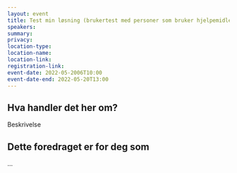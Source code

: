 ```yaml
---
layout: event
title: Test min løsning (brukertest med personer som bruker hjelpemidler)
speakers:
summary:
privacy:
location-type:
location-name:
location-link:
registration-link:
event-date: 2022-05-2006T10:00
event-date-end: 2022-05-20T13:00
---
```

## Hva handler det her om?
Beskrivelse

## Dette foredraget er for deg som
...
